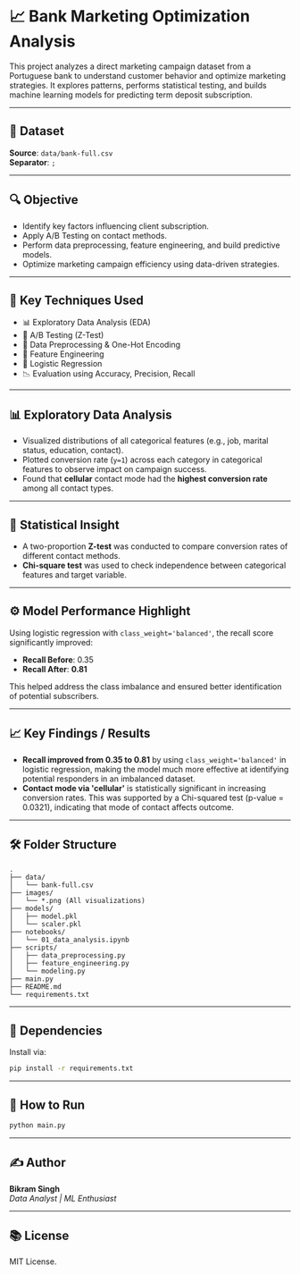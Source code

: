 # 📈 Bank Marketing Optimization Analysis

This project analyzes a direct marketing campaign dataset from a Portuguese bank to understand customer behavior and optimize marketing strategies. It explores patterns, performs statistical testing, and builds machine learning models for predicting term deposit subscription.

---

## 📂 Dataset

**Source**: `data/bank-full.csv`  
**Separator**: `;`

---

## 🔍 Objective

- Identify key factors influencing client subscription.
- Apply A/B Testing on contact methods.
- Perform data preprocessing, feature engineering, and build predictive models.
- Optimize marketing campaign efficiency using data-driven strategies.

---

## 🧮 Key Techniques Used

- 📊 Exploratory Data Analysis (EDA)
- 📐 A/B Testing (Z-Test)
- 🧼 Data Preprocessing & One-Hot Encoding
- 🔢 Feature Engineering
- 🤖 Logistic Regression
- 📉 Evaluation using Accuracy, Precision, Recall

---

## 📊 Exploratory Data Analysis

- Visualized distributions of all categorical features (e.g., job, marital status, education, contact).
- Plotted conversion rate (`y=1`) across each category in categorical features to observe impact on campaign success.
- Found that **cellular** contact mode had the **highest conversion rate** among all contact types.

---

## 🧪 Statistical Insight

- A two-proportion **Z-test** was conducted to compare conversion rates of different contact methods.
- **Chi-square test** was used to check independence between categorical features and target variable.

---

## ⚙️ Model Performance Highlight

Using logistic regression with `class_weight='balanced'`, the recall score significantly improved:

- **Recall Before**: 0.35  
- **Recall After**: **0.81**  

This helped address the class imbalance and ensured better identification of potential subscribers.

---

## 📈 Key Findings / Results

- **Recall improved from 0.35 to 0.81** by using `class_weight='balanced'` in logistic regression, making the model much more effective at identifying potential responders in an imbalanced dataset.
- **Contact mode via 'cellular'** is statistically significant in increasing conversion rates. This was supported by a Chi-squared test (p-value = 0.0321), indicating that mode of contact affects outcome.

---

## 🛠️ Folder Structure

```
.
├── data/
│   └── bank-full.csv
├── images/
│   └── *.png (All visualizations)
├── models/
│   ├── model.pkl
│   └── scaler.pkl
├── notebooks/
│   └── 01_data_analysis.ipynb
├── scripts/
│   ├── data_preprocessing.py
│   ├── feature_engineering.py
│   └── modeling.py
├── main.py
├── README.md
└── requirements.txt
```

---

## 📌 Dependencies

Install via:

```bash
pip install -r requirements.txt
```

---

## 🚀 How to Run

```bash
python main.py
```

---

## ✍️ Author

**Bikram Singh**  
_Data Analyst | ML Enthusiast_

---

## 📚 License

MIT License.